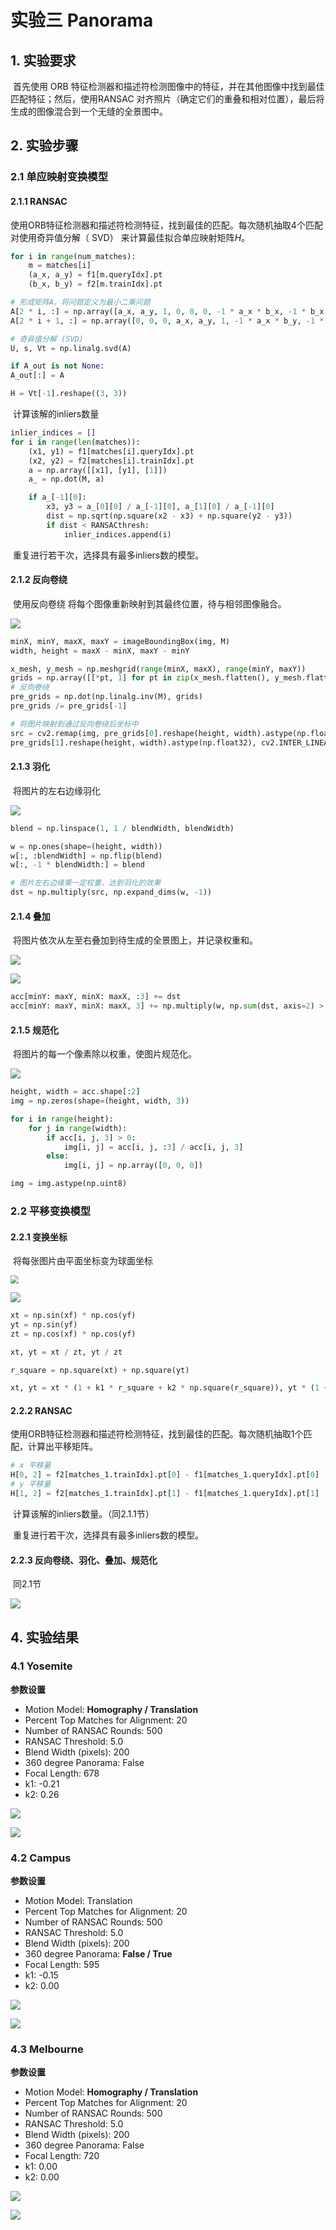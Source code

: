 # 实验三 Panorama

## 1. 实验要求

​        首先使用 ORB 特征检测器和描述符检测图像中的特征，并在其他图像中找到最佳匹配特征；然后，使用RANSAC 对齐照片（确定它们的重叠和相对位置），最后将生成的图像混合到一个无缝的全景图中。




## 2. 实验步骤

### 2.1 单应映射变换模型

#### 2.1.1 RANSAC

​        使用ORB特征检测器和描述符检测特征，找到最佳的匹配。每次随机抽取4个匹配对使用奇异值分解（ SVD） 来计算最佳拟合单应映射矩阵$H$。

```python
for i in range(num_matches):
    m = matches[i]
    (a_x, a_y) = f1[m.queryIdx].pt
    (b_x, b_y) = f2[m.trainIdx].pt

# 形成矩阵A，将问题定义为最小二乘问题
A[2 * i, :] = np.array([a_x, a_y, 1, 0, 0, 0, -1 * a_x * b_x, -1 * b_x * a_y, -1 * b_x])
A[2 * i + 1, :] = np.array([0, 0, 0, a_x, a_y, 1, -1 * a_x * b_y, -1 * a_y * b_y, -1 * b_y])

# 奇异值分解 (SVD)
U, s, Vt = np.linalg.svd(A)

if A_out is not None:
A_out[:] = A

H = Vt[-1].reshape((3, 3))
```

​        计算该解的inliers数量

```python
inlier_indices = []
for i in range(len(matches)):
    (x1, y1) = f1[matches[i].queryIdx].pt
    (x2, y2) = f2[matches[i].trainIdx].pt
    a = np.array([[x1], [y1], [1]])
    a_ = np.dot(M, a)

    if a_[-1][0]:
        x3, y3 = a_[0][0] / a_[-1][0], a_[1][0] / a_[-1][0]
        dist = np.sqrt(np.square(x2 - x3) + np.square(y2 - y3))
        if dist < RANSACthresh:
            inlier_indices.append(i)
```

​        重复进行若干次，选择具有最多inliers数的模型。



#### 2.1.2 反向卷绕

​        使用反向卷绕 将每个图像重新映射到其最终位置，待与相邻图像融合。

![](img/yingshe.png)

```python
minX, minY, maxX, maxY = imageBoundingBox(img, M)
width, height = maxX - minX, maxY - minY

x_mesh, y_mesh = np.meshgrid(range(minX, maxX), range(minY, maxY))
grids = np.array([[*pt, 1] for pt in zip(x_mesh.flatten(), y_mesh.flatten())]).T
# 反向卷绕
pre_grids = np.dot(np.linalg.inv(M), grids)  
pre_grids /= pre_grids[-1]

# 将图片映射到通过反向卷绕后坐标中
src = cv2.remap(img, pre_grids[0].reshape(height, width).astype(np.float32),
pre_grids[1].reshape(height, width).astype(np.float32), cv2.INTER_LINEAR)
```

#### 2.1.3 羽化

​        将图片的左右边缘羽化

![](img/yuhua.png)

```python
blend = np.linspace(1, 1 / blendWidth, blendWidth)

w = np.ones(shape=(height, width))
w[:, :blendWidth] = np.flip(blend)
w[:, -1 * blendWidth:] = blend

# 图片左右边缘乘一定权重，达到羽化的效果
dst = np.multiply(src, np.expand_dims(w, -1))
```

#### 2.1.4 叠加

​        将图片依次从左至右叠加到待生成的全景图上，并记录权重和。

![](img/steps12.png)

![](img/steps34.png)

```python
acc[minY: maxY, minX: maxX, :3] += dst
acc[minY: maxY, minX: maxX, 3] += np.multiply(w, np.sum(dst, axis=2) > 0)
```

#### 2.1.5 规范化

​        将图片的每一个像素除以权重，使图片规范化。

![](img/norm.png)

```python
height, width = acc.shape[:2]
img = np.zeros(shape=(height, width, 3))

for i in range(height):
    for j in range(width):
        if acc[i, j, 3] > 0:
            img[i, j] = acc[i, j, :3] / acc[i, j, 3]
        else:
            img[i, j] = np.array([0, 0, 0])

img = img.astype(np.uint8)
```



### 2.2 平移变换模型

####  2.2.1 变换坐标
​        将每张图片由平面坐标变为球面坐标

<img src="img/ppt.png" style="zoom:80%;" />

![](img/bh.png)

```python
xt = np.sin(xf) * np.cos(yf)
yt = np.sin(yf)
zt = np.cos(xf) * np.cos(yf)

xt, yt = xt / zt, yt / zt

r_square = np.square(xt) + np.square(yt)

xt, yt = xt * (1 + k1 * r_square + k2 * np.square(r_square)), yt * (1 + k1 * r_square + k2 * np.square(r_square))
```

#### 2.2.2 RANSAC

​        使用ORB特征检测器和描述符检测特征，找到最佳的匹配。每次随机抽取1个匹配，计算出平移矩阵。

```python
# x 平移量
H[0, 2] = f2[matches_1.trainIdx].pt[0] - f1[matches_1.queryIdx].pt[0]
# y 平移量
H[1, 2] = f2[matches_1.trainIdx].pt[1] - f1[matches_1.queryIdx].pt[1]
```

​        计算该解的inliers数量。（同2.1.1节）

​        重复进行若干次，选择具有最多inliers数的模型。


#### 2.2.3 反向卷绕、羽化、叠加、规范化

​        同2.1节

![](img/1t.png)



## 4. 实验结果

### 4.1 Yosemite

**参数设置**

- Motion Model: **Homography / Translation**
- Percent Top Matches for Alignment: 20
- Number of RANSAC Rounds: 500
- RANSAC Threshold: 5.0
- Blend Width (pixels): 200
- 360 degree Panorama: False
- Focal Length: 678
- k1: -0.21
- k2: 0.26

![](img/1h.png)

![](img/1t.png)



### 4.2 Campus

**参数设置**

- Motion Model: Translation
- Percent Top Matches for Alignment: 20
- Number of RANSAC Rounds: 500
- RANSAC Threshold: 5.0
- Blend Width (pixels): 200
- 360 degree Panorama: **False / True**
- Focal Length: 595
- k1: -0.15
- k2: 0.00

![](img/2t.png)

![](img/2t360.png)



### 4.3 Melbourne

**参数设置**

- Motion Model: **Homography / Translation**
- Percent Top Matches for Alignment: 20
- Number of RANSAC Rounds: 500
- RANSAC Threshold: 5.0
- Blend Width (pixels): 200
- 360 degree Panorama: False
- Focal Length: 720
- k1: 0.00
- k2: 0.00

![](img/3h.png)

![](img/3t.png)


